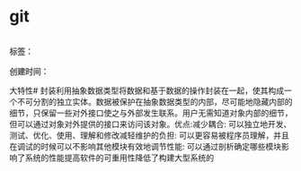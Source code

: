 # git

<div style="color: red;padding: 16px 0; font-weight: 600;color: rgb(82 82 82); display: flex;gap: 10px;">
    <span>标签：</span>
    <Badge type="tip" text="前端" />
    <Badge type="tip" text="html" />
    <Badge type="tip" text="原子化" />
</div>

<div style="color: red; font-weight: 600;color: rgb(82 82 82);">
    <span>创建时间：</span>
    <Badge type="tip" text="2024-04-30" />
</div>

大特性# 封装利用抽象数据类型将数据和基于数据的操作封装在一起，使其构成一个不可分割的独立实体。数据被保护在抽象数据类型的内部，尽可能地隐藏内部的细节，只保留一些对外接口使之与外部发生联系。用户无需知道对象内部的细节，但可以通过对象对外提供的接口来访问该对象。优点:减少耦合: 可以独立地开发、测试、优化、使用、理解和修改减轻维护的负担: 可以更容易被程序员理解，并且在调试的时候可以不影响其他模块有效地调节性能: 可以通过剖析确定哪些模块影响了系统的性能提高软件的可重用性降低了构建大型系统的